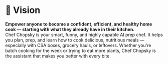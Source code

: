 # 🌟 Vision
**Empower anyone to become a confident, efficient, and healthy home cook — starting with what they already have in their kitchen.**  
Chef Chopsky is your smart, funny, and highly capable AI prep chef. It helps you plan, prep, and learn how to cook delicious, nutritious meals — especially with CSA boxes, grocery hauls, or leftovers. Whether you’re batch cooking for the week or trying to eat more plants, Chef Chopsky is the assistant that makes you better with every bite.
